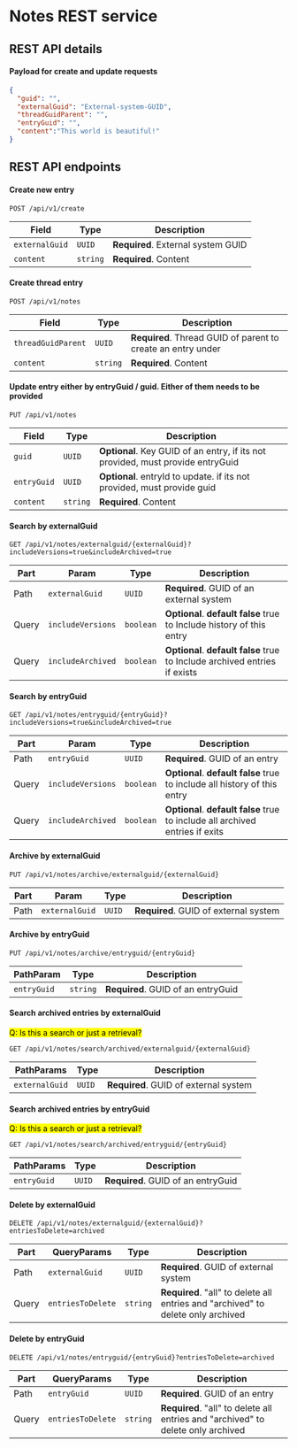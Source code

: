 # Notes REST service



## REST API details


#### Payload for create and update requests

  ```json
  {
    "guid": "",
    "externalGuid": "External-system-GUID",
    "threadGuidParent": "",
    "entryGuid": "",
    "content":"This world is beautiful!"
  }
  ```



## REST API endpoints


#### Create new entry

  ```http
  POST /api/v1/create
  ```
  | Field          | Type     | Description                        |
  |----------------|----------|------------------------------------|
  | `externalGuid` | `UUID`   | **Required**. External system GUID |
  | `content`      | `string` | **Required**. Content              |


#### Create thread entry

  ```http
  POST /api/v1/notes
  ```
  | Field              | Type     | Description                                                  |
  |--------------------|----------|--------------------------------------------------------------|
  | `threadGuidParent` | `UUID`   | **Required**. Thread GUID of parent to create an entry under |
  | `content`          | `string` | **Required**. Content                                        | 


#### Update entry either by entryGuid / guid. Either of them needs to be provided

  ```http
  PUT /api/v1/notes
  ```
  | Field       | Type     | Description                                                                     |
  |-------------|----------|---------------------------------------------------------------------------------|
  | `guid`      | `UUID`   | **Optional**. Key GUID of an entry, if its not provided, must provide entryGuid |
  | `entryGuid` | `UUID`   | **Optional**. entryId to update. if its not provided, must provide guid         |
  | `content`   | `string` | **Required**. Content                                                           |


#### Search by externalGuid

  ```http
  GET /api/v1/notes/externalguid/{externalGuid}?includeVersions=true&includeArchived=true
  ```
  | Part  | Param               | Type      | Description                                                                      |
  |-------|---------------------|-----------|----------------------------------------------------------------------------------|
  | Path  | `externalGuid`      | `UUID`    | **Required**. GUID of an external system                                         |
  | Query | `includeVersions`   | `boolean` | **Optional**. **default false** true to Include history of this entry            |
  | Query | `includeArchived`   | `boolean` | **Optional**. **default false** true to Include archived entries if exists       |


#### Search by entryGuid

  ```http
  GET /api/v1/notes/entryguid/{entryGuid}?includeVersions=true&includeArchived=true
  ```
  | Part  | Param               | Type      | Description                                                                   |
  |-------|---------------------|-----------|-------------------------------------------------------------------------------|
  | Path  | `entryGuid`         | `UUID`    | **Required**. GUID of an entry                                                |
  | Query | `includeVersions`   | `boolean` | **Optional**. **default false** true to include all history of this entry     |
  | Query | `includeArchived`   | `boolean` | **Optional**. **default false** true to include all archived entries if exits |


#### Archive by externalGuid

  ```http
  PUT /api/v1/notes/archive/externalguid/{externalGuid}
  ```
  | Part | Param          | Type   | Description                            |
  |------|----------------|--------|----------------------------------------|
  | Path | `externalGuid` | `UUID` | **Required**. GUID of external system  |


#### Archive by entryGuid

  ```http
  PUT /api/v1/notes/archive/entryguid/{entryGuid}
  ```
  | PathParam   | Type     | Description                        |
  |-------------|----------|------------------------------------|
  | `entryGuid` | `string` | **Required**. GUID of an entryGuid |


#### Search archived entries by externalGuid
<mark>Q: Is this a search or just a retrieval?</mark>

  ```http
  GET /api/v1/notes/search/archived/externalguid/{externalGuid}
  ```
  | PathParams     | Type   | Description                            |
  |----------------|--------|----------------------------------------|
  | `externalGuid` | `UUID` | **Required**. GUID of external system  |


#### Search archived entries by entryGuid
<mark>Q: Is this a search or just a retrieval?</mark>

  ```http
  GET /api/v1/notes/search/archived/entryguid/{entryGuid}
  ```
  | PathParams  | Type   | Description                        |
  |-------------|--------|------------------------------------|
  | `entryGuid` | `UUID` | **Required**. GUID of an entryGuid |


#### Delete by externalGuid

  ```http
  DELETE /api/v1/notes/externalguid/{externalGuid}?entriesToDelete=archived
  ```
  | Part  | QueryParams       | Type     | Description                                                                      |
  |-------|-------------------|----------|----------------------------------------------------------------------------------|
  | Path  | `externalGuid`    | `UUID`   | **Required**. GUID of external system                                            |
  | Query | `entriesToDelete` | `string` | **Required**. "all" to delete all entries and "archived" to delete only archived |


#### Delete by entryGuid

  ```http
  DELETE /api/v1/notes/entryguid/{entryGuid}?entriesToDelete=archived
  ```
  | Part  | QueryParams       | Type     | Description                                                                      |
  |-------|-------------------|----------|----------------------------------------------------------------------------------|
  | Path  | `entryGuid`       | `UUID`   | **Required**. GUID of an entry                                                   |
  | Query | `entriesToDelete` | `string` | **Required**. "all" to delete all entries and "archived" to delete only archived |
